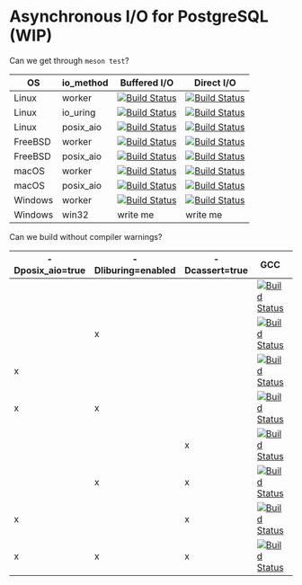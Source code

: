 # Asynchronous I/O for PostgreSQL (WIP)

Can we get through `meson test`?

| OS      | io\_method | Buffered I/O                                                                                                                                                                                                  | Direct I/O                                                                                                                                                                                                    |
|---------|------------|---------------------------------------------------------------------------------------------------------------------------------------------------------------------------------------------------------------|---------------------------------------------------------------------------------------------------------------------------------------------------------------------------------------------------------------|
| Linux   | worker     | [![Build Status](https://api.cirrus-ci.com/github/anarazel/postgres.svg?branch=aio&task=Linux+-+Debian+Bullseye+-+Meson&script=worker_buf_test_world)](https://cirrus-ci.com/github/anarazel/postgres/aio)    | [![Build Status](https://api.cirrus-ci.com/github/anarazel/postgres.svg?branch=aio&task=Linux+-+Debian+Bullseye+-+Meson&script=worker_dio_test_world)](https://cirrus-ci.com/github/anarazel/postgres/aio)    |
| Linux   | io\_uring  | [![Build Status](https://api.cirrus-ci.com/github/anarazel/postgres.svg?branch=aio&task=Linux+-+Debian+Bullseye+-+Meson&script=io_uring_buf_test_world)](https://cirrus-ci.com/github/anarazel/postgres/aio)  | [![Build Status](https://api.cirrus-ci.com/github/anarazel/postgres.svg?branch=aio&task=Linux+-+Debian+Bullseye+-+Meson&script=io_uring_dio_test_world)](https://cirrus-ci.com/github/anarazel/postgres/aio)  |
| Linux   | posix\_aio | [![Build Status](https://api.cirrus-ci.com/github/anarazel/postgres.svg?branch=aio&task=Linux+-+Debian+Bullseye+-+Meson&script=posix_aio_buf_test_world)](https://cirrus-ci.com/github/anarazel/postgres/aio) | [![Build Status](https://api.cirrus-ci.com/github/anarazel/postgres.svg?branch=aio&task=Linux+-+Debian+Bullseye+-+Meson&script=posix_aio_dio_test_world)](https://cirrus-ci.com/github/anarazel/postgres/aio) |
| FreeBSD | worker     | [![Build Status](https://api.cirrus-ci.com/github/anarazel/postgres.svg?branch=aio&task=FreeBSD+-+13+-+Meson+-+worker+buf)](https://cirrus-ci.com/github/anarazel/postgres/aio)                               | [![Build Status](https://api.cirrus-ci.com/github/anarazel/postgres.svg?branch=aio&task=FreeBSD+-+13+-+Meson+-+worker+dio)](https://cirrus-ci.com/github/anarazel/postgres/aio)                                       |
| FreeBSD | posix\_aio | [![Build Status](https://api.cirrus-ci.com/github/anarazel/postgres.svg?branch=aio&task=FreeBSD+-+13+-+Meson+-+posix+buf)](https://cirrus-ci.com/github/anarazel/postgres/aio)                                | [![Build Status](https://api.cirrus-ci.com/github/anarazel/postgres.svg?branch=aio&task=FreeBSD+-+13+-+Meson+-+posix+dio)](https://cirrus-ci.com/github/anarazel/postgres/aio)                                        |
| macOS   | worker     | [![Build Status](https://api.cirrus-ci.com/github/anarazel/postgres.svg?branch=aio&task=macOS+-+Ventura+-+Meson&script=worker_buf_test_world)](https://cirrus-ci.com/github/anarazel/postgres/aio)           | [![Build Status](https://api.cirrus-ci.com/github/anarazel/postgres.svg?branch=aio&task=macOS+-+Ventura+-+Meson&script=worker_dio_test_world)](https://cirrus-ci.com/github/anarazel/postgres/aio)           |
| macOS   | posix\_aio | [![Build Status](https://api.cirrus-ci.com/github/anarazel/postgres.svg?branch=aio&task=macOS+-+Ventura+-+Meson&script=posix_aio_buf_test_world)](https://cirrus-ci.com/github/anarazel/postgres/aio)        | [![Build Status](https://api.cirrus-ci.com/github/anarazel/postgres.svg?branch=aio&task=macOS+-+Ventura+-+Meson&script=posix_aio_dio_test_world)](https://cirrus-ci.com/github/anarazel/postgres/aio)        |
| Windows | worker     | [![Build Status](https://api.cirrus-ci.com/github/anarazel/postgres.svg?branch=aio&task=Windows+-+Server+2019%2C+VS+2019+-+Meson+%26+ninja+-+Buf)](https://cirrus-ci.com/github/anarazel/postgres/aio)        | [![Build Status](https://api.cirrus-ci.com/github/anarazel/postgres.svg?branch=aio&task=Windows+-+Server+2019%2C+VS+2019+-+Meson+%26+ninja+-+DIO)](https://cirrus-ci.com/github/anarazel/postgres/aio)        |
| Windows | win32      | write me                                                                                                                                                                                                      | write me                                                                                                                                                                                                      |

Can we build without compiler warnings?

| -Dposix_aio=true | -Dliburing=enabled | -Dcassert=true   | GCC                                                                                                                                                                                   | Clang                                                                                                                                                                                   |
|------------------|--------------------|------------------|---------------------------------------------------------------------------------------------------------------------------------------------------------------------------------------|-----------------------------------------------------------------------------------------------------------------------------------------------------------------------------------------|
|                  |                    |                  | [![Build Status](https://api.cirrus-ci.com/github/anarazel/postgres.svg?branch=aio&task=CompilerWarnings&script=gcc_warning)](https://cirrus-ci.com/github/anarazel/postgres/aio)     | [![Build Status](https://api.cirrus-ci.com/github/anarazel/postgres.svg?branch=aio&task=CompilerWarnings&script=clang_warning)](https://cirrus-ci.com/github/anarazel/postgres/aio)     |
|                  | x                  |                  | [![Build Status](https://api.cirrus-ci.com/github/anarazel/postgres.svg?branch=aio&task=CompilerWarnings&script=gcc_u_warning)](https://cirrus-ci.com/github/anarazel/postgres/aio)   | [![Build Status](https://api.cirrus-ci.com/github/anarazel/postgres.svg?branch=aio&task=CompilerWarnings&script=clang_u_warning)](https://cirrus-ci.com/github/anarazel/postgres/aio)   |
| x                |                    |                  | [![Build Status](https://api.cirrus-ci.com/github/anarazel/postgres.svg?branch=aio&task=CompilerWarnings&script=gcc_p_warning)](https://cirrus-ci.com/github/anarazel/postgres/aio)   | [![Build Status](https://api.cirrus-ci.com/github/anarazel/postgres.svg?branch=aio&task=CompilerWarnings&script=clang_p_warning)](https://cirrus-ci.com/github/anarazel/postgres/aio)   |
| x                | x                  |                  | [![Build Status](https://api.cirrus-ci.com/github/anarazel/postgres.svg?branch=aio&task=CompilerWarnings&script=gcc_pu_warning)](https://cirrus-ci.com/github/anarazel/postgres/aio)  | [![Build Status](https://api.cirrus-ci.com/github/anarazel/postgres.svg?branch=aio&task=CompilerWarnings&script=clang_pu_warning)](https://cirrus-ci.com/github/anarazel/postgres/aio)  |
|                  |                    | x                | [![Build Status](https://api.cirrus-ci.com/github/anarazel/postgres.svg?branch=aio&task=CompilerWarnings&script=gcc_a_warning)](https://cirrus-ci.com/github/anarazel/postgres/aio)   | [![Build Status](https://api.cirrus-ci.com/github/anarazel/postgres.svg?branch=aio&task=CompilerWarnings&script=clang_a_warning)](https://cirrus-ci.com/github/anarazel/postgres/aio)   |
|                  | x                  | x                | [![Build Status](https://api.cirrus-ci.com/github/anarazel/postgres.svg?branch=aio&task=CompilerWarnings&script=gcc_au_warning)](https://cirrus-ci.com/github/anarazel/postgres/aio)  | [![Build Status](https://api.cirrus-ci.com/github/anarazel/postgres.svg?branch=aio&task=CompilerWarnings&script=clang_au_warning)](https://cirrus-ci.com/github/anarazel/postgres/aio)  |
| x                |                    | x                | [![Build Status](https://api.cirrus-ci.com/github/anarazel/postgres.svg?branch=aio&task=CompilerWarnings&script=gcc_ap_warning)](https://cirrus-ci.com/github/anarazel/postgres/aio)  | [![Build Status](https://api.cirrus-ci.com/github/anarazel/postgres.svg?branch=aio&task=CompilerWarnings&script=clang_ap_warning)](https://cirrus-ci.com/github/anarazel/postgres/aio)  |
| x                | x                  | x                | [![Build Status](https://api.cirrus-ci.com/github/anarazel/postgres.svg?branch=aio&task=CompilerWarnings&script=gcc_apu_warning)](https://cirrus-ci.com/github/anarazel/postgres/aio) | [![Build Status](https://api.cirrus-ci.com/github/anarazel/postgres.svg?branch=aio&task=CompilerWarnings&script=clang_apu_warning)](https://cirrus-ci.com/github/anarazel/postgres/aio) |

